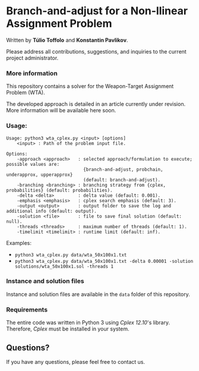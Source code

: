 # Branch-and-adjust for a Non-llinear Assignment Problem

Written by **Túlio Toffolo** and **Konstantin Pavlikov**.

Please address all contributions, suggestions, and inquiries to the current project administrator.

### More information

This repository contains a solver for the Weapon-Target Assignment Problem (WTA). 

The developed approach is detailed in an article currently under revision. More information will be available here soon.

<!--
To cite the code or the paper, please use the following bibtex:

```bib
@article{AndersenPavlikovToffolo2020,
  author = "Alexandre Colaers Andersen and Konstantin Pavlikov and T\'{u}lio Angelo Machado Toffolo",
  title = "Weapon-Target Assignment Problem: Exact and Approximate Solution Algorithms",
  journal = "?",
  volume = "?",
  number = "?",
  pages = "?--?",
  year = "2020",
  DOI ="?"
}
```
-->

### Usage:

```text
Usage: python3 wta_cplex.py <input> [options]
    <input> : Path of the problem input file.

Options:
    -approach <approach>   : selected approach/formulation to execute; possible values are:
                             {branch-and-adjust, probchain, underapprox, upperapprox}
                             (default: branch-and-adjust).
    -branching <branching> : branching strategy from {cplex, probabilities} (default: probabilities).
    -delta <delta>         : delta value (default: 0.001).
    -emphasis <emphasis>   : cplex search emphasis (default: 3).
    -output <output>       : output folder to save the log and additional info (default: output).
    -solution <file>       : file to save final solution (default: null).
    -threads <threads>     : maximum number of threads (default: 1).
    -timelimit <timelimit> : runtime limit (default: inf).
```

Examples:
- ``python3 wta_cplex.py data/wta_50x100x1.txt``
- ``python3 wta_cplex.py data/wta_50x100x1.txt -delta 0.00001 -solution solutions/wta_50x100x1.sol -threads 1``

### Instance and solution files

Instance and solution files are available in the ``data`` folder of this repository.

### Requirements

The entire code was written in Python 3 using *Cplex 12.10*'s library. Therefore, *Cplex* must be installed in your system.

## Questions?

If you have any questions, please feel free to contact us.

